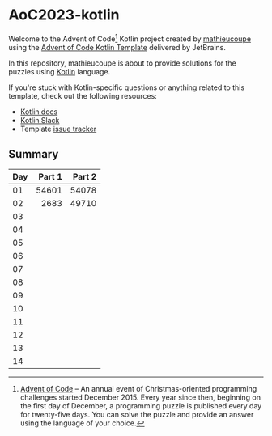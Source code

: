 # AoC2023-kotlin

Welcome to the Advent of Code[^aoc] Kotlin project created by [mathieucoupe][github] using the [Advent of Code Kotlin Template][template] delivered by JetBrains.

In this repository, mathieucoupe is about to provide solutions for the puzzles using [Kotlin][kotlin] language.

If you're stuck with Kotlin-specific questions or anything related to this template, check out the following resources:

- [Kotlin docs][docs]
- [Kotlin Slack][slack]
- Template [issue tracker][issues]


[^aoc]:
    [Advent of Code][aoc] – An annual event of Christmas-oriented programming challenges started December 2015.
    Every year since then, beginning on the first day of December, a programming puzzle is published every day for twenty-five days.
    You can solve the puzzle and provide an answer using the language of your choice.

[aoc]: https://adventofcode.com
[docs]: https://kotlinlang.org/docs/home.html
[github]: https://github.com/mathieucoupe
[issues]: https://github.com/kotlin-hands-on/advent-of-code-kotlin-template/issues
[kotlin]: https://kotlinlang.org
[slack]: https://surveys.jetbrains.com/s3/kotlin-slack-sign-up
[template]: https://github.com/kotlin-hands-on/advent-of-code-kotlin-template


## Summary

| Day | Part 1 | Part 2 |
|-----|-------:|-------:|
| 01  |  54601 |  54078 |
| 02 |  2683 |  49710 |
| 03 |   |   |
| 04 |   |   |
| 05 |   |   |
| 06 |   |   |
| 07 |   |   |
| 08 |   |   |
| 09 |   |   |
| 10 |   |   |
| 11 |   |   |
| 12 |   |   |
| 13 |   |   |
| 14 |   |   |






